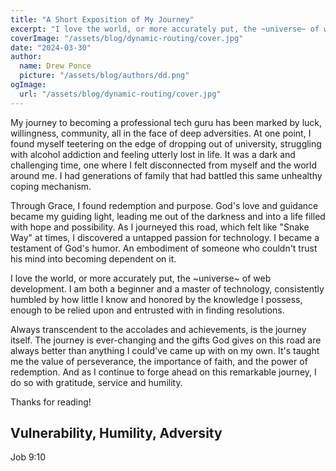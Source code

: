 ```yaml
---
title: "A Short Exposition of My Journey"
excerpt: "I love the world, or more accurately put, the ~universe~ of web development. I am both a beginner and a master of technology, consistently humbled by how little I know and honored by the knowledge I possess, enough to be relied upon and entrusted with in finding resolutions."
coverImage: "/assets/blog/dynamic-routing/cover.jpg"
date: "2024-03-30"
author:
  name: Drew Ponce
  picture: "/assets/blog/authors/dd.png"
ogImage:
  url: "/assets/blog/dynamic-routing/cover.jpg"
---
```


My journey to becoming a professional tech guru has been marked by luck, willingness, community, all in the face of deep adversities. At one point, I found myself teetering on the edge of dropping out of university, struggling with alcohol addiction and feeling utterly lost in life. It was a dark and challenging time, one where I felt disconnected from myself and the world around me. I had generations of family that had battled this same unhealthy coping mechanism.

Through Grace, I found redemption and purpose. God's love and guidance became my guiding light, leading me out of the darkness and into a life filled with hope and possibility. As I journeyed this road, which felt like "Snake Way" at times, I discovered a untapped passion for technology. I became a testament of God's humor. An embodiment of someone who couldn't trust his mind into becoming dependent on it. 

I love the world, or more accurately put, the ~universe~ of web development. I am both a beginner and a master of technology, consistently humbled by how little I know and honored by the knowledge I possess, enough to be relied upon and entrusted with in finding resolutions.

Always transcendent to the accolades and achievements, is the journey itself. The journey is ever-changing and the gifts God gives on this road are always better than anything I could've came up with on my own. It's taught me the value of perseverance, the importance of faith, and the power of redemption. And as I continue to forge ahead on this remarkable journey, I do so with gratitude, service and humility. 

Thanks for reading!

## Vulnerability, Humility, Adversity

Job 9:10
